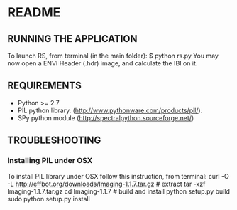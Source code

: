 # README

## RUNNING THE APPLICATION
To launch RS, from terminal (in the main folder):
		$ python rs.py
You may now open a ENVI Header (.hdr) image, and calculate the IBI on it.

## REQUIREMENTS
* Python >= 2.7
* PIL python library. (http://www.pythonware.com/products/pil/).
* SPy python module (http://spectralpython.sourceforge.net/)

## TROUBLESHOOTING
### Installing PIL under OSX
To install PIL library under OSX follow this instruction, from terminal:
		curl -O -L http://effbot.org/downloads/Imaging-1.1.7.tar.gz
		# extract
		tar -xzf Imaging-1.1.7.tar.gz
		cd Imaging-1.1.7
		# build and install
		python setup.py build
		sudo python setup.py install
